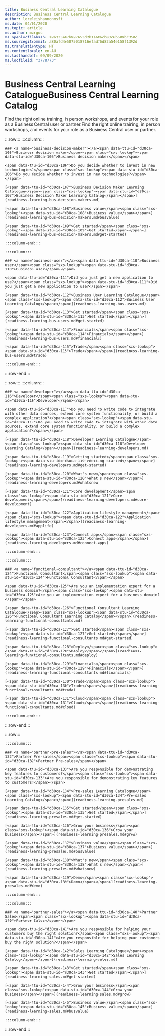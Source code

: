 ```yaml
---
title: Business Central Learning Catalogue
description: Business Central Learning Catalogue
author: loreleishannonmsft
ms.date: 04/01/2020
ms.topic: article
ms.author: margoc
ms.openlocfilehash: a8a235e07b887653d2b1a68acb03c6b589bc358c
ms.sourcegitcommit: a80afd4e5075018716efad76d82a54e158f1392d
ms.translationtype: HT
ms.contentlocale: en-AU
ms.lasthandoff: 09/09/2020
ms.locfileid: "3778773"
---
```

# <a name="business-central-learning-catalog"></a><span data-ttu-id="d30ca-103">Business Central Learning Catalogue</span><span class="sxs-lookup"><span data-stu-id="d30ca-103">Business Central Learning Catalog</span></span>
<span data-ttu-id="d30ca-104">Find the right online training, in person workshops, and events for your role as a Business Central user or partner.</span><span class="sxs-lookup"><span data-stu-id="d30ca-104">Find the right online training, in person workshops, and events for your role as a Business Central user or partner.</span></span>

:::row:::
    :::column:::

    ### <a name="business-decision-maker"></a><span data-ttu-id="d30ca-105">Business decision maker</span><span class="sxs-lookup"><span data-stu-id="d30ca-105">Business decision maker</span></span>

    <span data-ttu-id="d30ca-106">Do you decide whether to invest in new technologies?</span><span class="sxs-lookup"><span data-stu-id="d30ca-106">Do you decide whether to invest in new technologies?</span></span> 

    [<span data-ttu-id="d30ca-107">Business Decision Maker Learning Catalogue</span><span class="sxs-lookup"><span data-stu-id="d30ca-107">Business Decision Maker Learning Catalog</span></span>](readiness-learning-bus-decision-makers.md)

    [<span data-ttu-id="d30ca-108">Business value</span><span class="sxs-lookup"><span data-stu-id="d30ca-108">Business value</span></span>](readiness-learning-bus-decision-makers.md#busvalue)

    [<span data-ttu-id="d30ca-109">Get started</span><span class="sxs-lookup"><span data-stu-id="d30ca-109">Get started</span></span>](readiness-learning-bus-decision-makers.md#get-started)

    :::column-end:::

    :::column:::

    ### <a name="business-user"></a><span data-ttu-id="d30ca-110">Business user</span><span class="sxs-lookup"><span data-stu-id="d30ca-110">Business user</span></span>

    <span data-ttu-id="d30ca-111">Did you just get a new application to use?</span><span class="sxs-lookup"><span data-stu-id="d30ca-111">Did you just get a new application to use?</span></span> 

    [<span data-ttu-id="d30ca-112">Business User Learning Catalogue</span><span class="sxs-lookup"><span data-stu-id="d30ca-112">Business User Learning Catalog</span></span>](readiness-learning-bus-users.md)

    [<span data-ttu-id="d30ca-113">Get started</span><span class="sxs-lookup"><span data-stu-id="d30ca-113">Get started</span></span>](readiness-learning-bus-users.md#get-started)

    [<span data-ttu-id="d30ca-114">Financials</span><span class="sxs-lookup"><span data-stu-id="d30ca-114">Financials</span></span>](readiness-learning-bus-users.md#financials)

    [<span data-ttu-id="d30ca-115">Trade</span><span class="sxs-lookup"><span data-stu-id="d30ca-115">Trade</span></span>](readiness-learning-bus-users.md#trade)

    :::column-end:::

:::row-end:::

:::row:::
    :::column:::

    ### <a name="developer"></a><span data-ttu-id="d30ca-116">Developer</span><span class="sxs-lookup"><span data-stu-id="d30ca-116">Developer</span></span>

    <span data-ttu-id="d30ca-117">Do you need to write code to integrate with other data sources, extend core system functionality, or build a complex application?</span><span class="sxs-lookup"><span data-stu-id="d30ca-117">Do you need to write code to integrate with other data sources, extend core system functionality, or build a complex application?</span></span>

    [<span data-ttu-id="d30ca-118">Developer Learning Catalogue</span><span class="sxs-lookup"><span data-stu-id="d30ca-118">Developer Learning Catalog</span></span>](readiness-learning-developers.md)

    [<span data-ttu-id="d30ca-119">Getting started</span><span class="sxs-lookup"><span data-stu-id="d30ca-119">Getting started</span></span>](readiness-learning-developers.md#get-started)

    [<span data-ttu-id="d30ca-120">What's new</span><span class="sxs-lookup"><span data-stu-id="d30ca-120">What's new</span></span>](readiness-learning-developers.md#whatsnew)

    [<span data-ttu-id="d30ca-121">Core development</span><span class="sxs-lookup"><span data-stu-id="d30ca-121">Core development</span></span>](readiness-learning-developers.md#core-development)

    [<span data-ttu-id="d30ca-122">Application lifestyle management</span><span class="sxs-lookup"><span data-stu-id="d30ca-122">Application lifestyle management</span></span>](readiness-learning-developers.md#applife)

    [<span data-ttu-id="d30ca-123">Connect apps</span><span class="sxs-lookup"><span data-stu-id="d30ca-123">Connect apps</span></span>](readiness-learning-developers.md#connect-apps)

    :::column-end:::

    :::column:::

    ### <a name="functional-consultant"></a><span data-ttu-id="d30ca-124">Functional Consultant</span><span class="sxs-lookup"><span data-stu-id="d30ca-124">Functional Consultant</span></span>
    
    <span data-ttu-id="d30ca-125">Are you an implementation expert for a business domain?</span><span class="sxs-lookup"><span data-stu-id="d30ca-125">Are you an implementation expert for a business domain?</span></span> 

    [<span data-ttu-id="d30ca-126">Functional Consultant Learning Catalogue</span><span class="sxs-lookup"><span data-stu-id="d30ca-126">Functional Consultant Learning Catalog</span></span>](readiness-learning-functional-consultants.md)

    [<span data-ttu-id="d30ca-127">Get started</span><span class="sxs-lookup"><span data-stu-id="d30ca-127">Get started</span></span>](readiness-learning-functional-consultants.md#get-started)

    [<span data-ttu-id="d30ca-128">Deploy</span><span class="sxs-lookup"><span data-stu-id="d30ca-128">Deploy</span></span>](readiness-learning-functional-consultants.md#deploy)

    [<span data-ttu-id="d30ca-129">Financials</span><span class="sxs-lookup"><span data-stu-id="d30ca-129">Financials</span></span>](readiness-learning-functional-consultants.md#financials)

    [<span data-ttu-id="d30ca-130">Trade</span><span class="sxs-lookup"><span data-stu-id="d30ca-130">Trade</span></span>](readiness-learning-functional-consultants.md#trade)

    [<span data-ttu-id="d30ca-131">Cloud</span><span class="sxs-lookup"><span data-stu-id="d30ca-131">Cloud</span></span>](readiness-learning-functional-consultants.md#cloud)

    :::column-end:::

:::row-end:::

:::row:::

    :::column:::

    ### <a name="partner-pre-sales"></a><span data-ttu-id="d30ca-132">Partner Pre-sales</span><span class="sxs-lookup"><span data-stu-id="d30ca-132">Partner Pre-sales</span></span>

    <span data-ttu-id="d30ca-133">Are you responsible for demonstrating key features to customers?</span><span class="sxs-lookup"><span data-stu-id="d30ca-133">Are you responsible for demonstrating key features to customers?</span></span> 

    [<span data-ttu-id="d30ca-134">Pre-sales Learning Catalogue</span><span class="sxs-lookup"><span data-stu-id="d30ca-134">Pre-sales Learning Catalog</span></span>](readiness-learning-presales.md)

    [<span data-ttu-id="d30ca-135">Get started</span><span class="sxs-lookup"><span data-stu-id="d30ca-135">Get started</span></span>](readiness-learning-presales.md#get-started)

    [<span data-ttu-id="d30ca-136">Grow your business</span><span class="sxs-lookup"><span data-stu-id="d30ca-136">Grow your business</span></span>](readiness-learning-presales.md#grow)

    [<span data-ttu-id="d30ca-137">Business value</span><span class="sxs-lookup"><span data-stu-id="d30ca-137">Business value</span></span>](readiness-learning-presales.md#busvalue)

    [<span data-ttu-id="d30ca-138">What's new</span><span class="sxs-lookup"><span data-stu-id="d30ca-138">What's new</span></span>](readiness-learning-presales.md#whatsnew)

    [<span data-ttu-id="d30ca-139">Demo</span><span class="sxs-lookup"><span data-stu-id="d30ca-139">Demo</span></span>](readiness-learning-presales.md#demo)

    :::column-end:::

    :::column:::

    ### <a name="partner-sales"></a><span data-ttu-id="d30ca-140">Partner Sales</span><span class="sxs-lookup"><span data-stu-id="d30ca-140">Partner Sales</span></span>

    <span data-ttu-id="d30ca-141">Are you responsible for helping your customers buy the right solution?</span><span class="sxs-lookup"><span data-stu-id="d30ca-141">Are you responsible for helping your customers buy the right solution?</span></span> 

    [<span data-ttu-id="d30ca-142">Sales Learning Catalogue</span><span class="sxs-lookup"><span data-stu-id="d30ca-142">Sales Learning Catalog</span></span>](readiness-learning-sales.md)

    [<span data-ttu-id="d30ca-143">Get started</span><span class="sxs-lookup"><span data-stu-id="d30ca-143">Get started</span></span>](readiness-learning-sales.md#get-started)

    [<span data-ttu-id="d30ca-144">Grow your business</span><span class="sxs-lookup"><span data-stu-id="d30ca-144">Grow your business</span></span>](readiness-learning-sales.md#grow)

    [<span data-ttu-id="d30ca-145">Business value</span><span class="sxs-lookup"><span data-stu-id="d30ca-145">Business value</span></span>](readiness-learning-sales.md#busvalue)

    :::column-end:::

:::row-end:::
